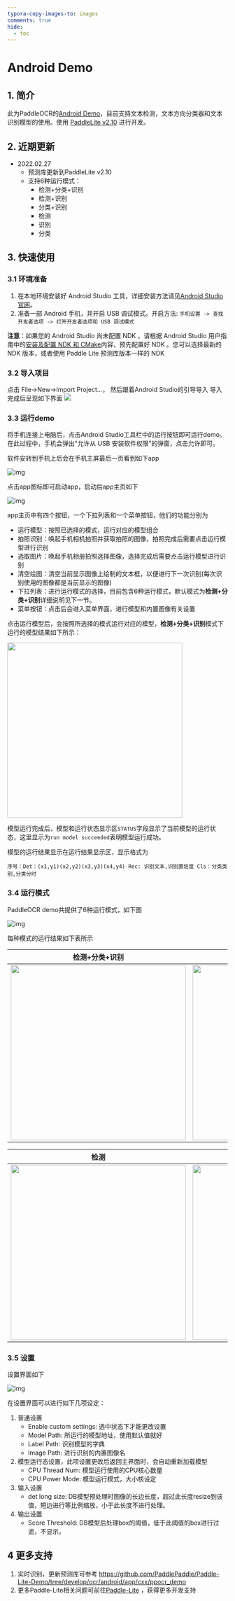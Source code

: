 ```yaml
---
typora-copy-images-to: images
comments: true
hide:
  - toc
---
```


# Android Demo

## 1. 简介

此为PaddleOCR的[Android Demo](https://github.com/PaddlePaddle/PaddleOCR/tree/main/deploy/android_demo)，目前支持文本检测，文本方向分类器和文本识别模型的使用。使用 [PaddleLite v2.10](https://github.com/PaddlePaddle/Paddle-Lite/tree/release/v2.10) 进行开发。

## 2. 近期更新

- 2022.02.27
    - 预测库更新到PaddleLite v2.10
    - 支持6种运行模式：
        - 检测+分类+识别
        - 检测+识别
        - 分类+识别
        - 检测
        - 识别
        - 分类

## 3. 快速使用

### 3.1 环境准备

1. 在本地环境安装好 Android Studio 工具，详细安装方法请见[Android Studio 官网](https://developer.android.com/studio)。
2. 准备一部 Android 手机，并开启 USB 调试模式。开启方法: `手机设置 -> 查找开发者选项 -> 打开开发者选项和 USB 调试模式`

**注意**：如果您的 Android Studio 尚未配置 NDK ，请根据 Android Studio 用户指南中的[安装及配置 NDK 和 CMake](https://developer.android.com/studio/projects/install-ndk)内容，预先配置好 NDK 。您可以选择最新的 NDK 版本，或者使用 Paddle Lite 预测库版本一样的 NDK

### 3.2 导入项目

点击 File->New->Import Project...， 然后跟着Android Studio的引导导入
导入完成后呈现如下界面
![](./images/import_demo.jpg)

### 3.3 运行demo

将手机连接上电脑后，点击Android Studio工具栏中的运行按钮即可运行demo。在此过程中，手机会弹出"允许从 USB 安装软件权限"的弹窗，点击允许即可。

软件安转到手机上后会在手机主屏最后一页看到如下app

![img](./images/68747470733a.jpeg)

点击app图标即可启动app，启动后app主页如下

![img](./images/68747470733a.png)

app主页中有四个按钮，一个下拉列表和一个菜单按钮，他们的功能分别为

- 运行模型：按照已选择的模式，运行对应的模型组合
- 拍照识别：唤起手机相机拍照并获取拍照的图像，拍照完成后需要点击运行模型进行识别
- 选取图片：唤起手机相册拍照选择图像，选择完成后需要点击运行模型进行识别
- 清空绘图：清空当前显示图像上绘制的文本框，以便进行下一次识别(每次识别使用的图像都是当前显示的图像)
- 下拉列表：进行运行模式的选择，目前包含6种运行模式，默认模式为**检测+分类+识别**详细说明见下一节。
- 菜单按钮：点击后会进入菜单界面，进行模型和内置图像有关设置

点击运行模型后，会按照所选择的模式运行对应的模型，**检测+分类+识别**模式下运行的模型结果如下所示：

<img src="./images/run_det_cls_rec.jpg" width="400">

模型运行完成后，模型和运行状态显示区`STATUS`字段显示了当前模型的运行状态，这里显示为`run model succeeded`表明模型运行成功。

模型的运行结果显示在运行结果显示区，显示格式为

```text
序号：Det：(x1,y1)(x2,y2)(x3,y3)(x4,y4) Rec: 识别文本,识别置信度 Cls：分类类别,分类分时
```

### 3.4 运行模式

PaddleOCR demo共提供了6种运行模式，如下图

![img](./images/68747470733adfd.jpeg)

每种模式的运行结果如下表所示

| 检测+分类+识别                                               | 检测+识别                                        | 分类+识别                                        |
| ------------------------------------------------------------ | ------------------------------------------------ | ------------------------------------------------ |
| <img src="./images/run_det_cls_rec-20240806100407184.jpg" width="400"> | <img src="./images/run_det_rec.jpg" width="400"> | <img src="./images/run_cls_rec.jpg" width="400"> |

| 检测                                         | 识别                                         | 分类                                         |
| -------------------------------------------- | -------------------------------------------- | -------------------------------------------- |
| <img src="./images/run_det.jpg" width="400"> | <img src="./images/run_rec.jpg" width="400"> | <img src="./images/run_cls.jpg" width="400"> |

### 3.5 设置

设置界面如下

![img](./images/68747470733a2f2f7061.jpeg)

在设置界面可以进行如下几项设定：

1. 普通设置
   - Enable custom settings: 选中状态下才能更改设置
   - Model Path: 所运行的模型地址，使用默认值就好
   - Label Path: 识别模型的字典
   - Image Path: 进行识别的内置图像名
2. 模型运行态设置，此项设置更改后返回主界面时，会自动重新加载模型
   - CPU Thread Num: 模型运行使用的CPU核心数量
   - CPU Power Mode: 模型运行模式，大小核设定
3. 输入设置
   - det long size: DB模型预处理时图像的长边长度，超过此长度resize到该值，短边进行等比例缩放，小于此长度不进行处理。
4. 输出设置
   - Score Threshold: DB模型后处理box的阈值，低于此阈值的box进行过滤，不显示。

## 4 更多支持

1. 实时识别，更新预测库可参考 <https://github.com/PaddlePaddle/Paddle-Lite-Demo/tree/develop/ocr/android/app/cxx/ppocr_demo>
2. 更多Paddle-Lite相关问题可前往[Paddle-Lite](https://github.com/PaddlePaddle/Paddle-Lite) ，获得更多开发支持
